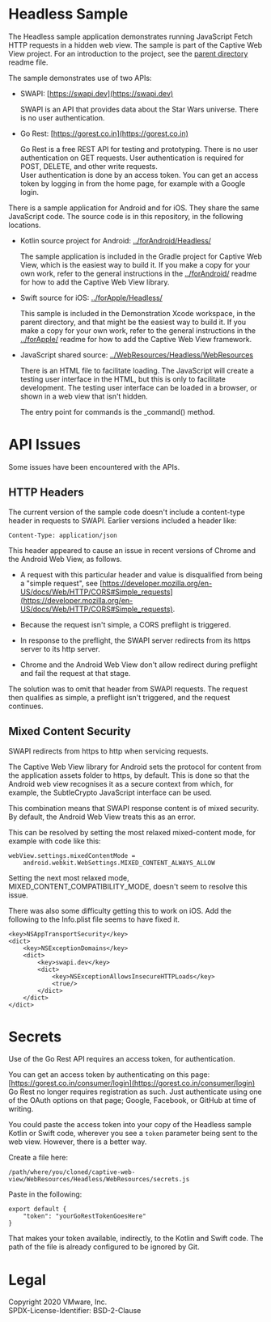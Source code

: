# Headless Sample
The Headless sample application demonstrates running JavaScript Fetch HTTP
requests in a hidden web view. The sample is part of the Captive Web View
project. For an introduction to the project, see the [parent directory](/../)
readme file.

The sample demonstrates use of two APIs:

-   SWAPI: [https://swapi.dev](https://swapi.dev)

    SWAPI is an API that provides data about the Star Wars universe. There is no
    user authentication.

-   Go Rest: [https://gorest.co.in](https://gorest.co.in)

    Go Rest is a free REST API for testing and prototyping. There is no user
    authentication on GET requests. User authentication is required for POST,
    DELETE, and other write requests.  
    User authentication is done by an access token. You can get an access token
    by logging in from the home page, for example with a Google login.

There is a sample application for Android and for iOS. They share the same
JavaScript code. The source code is in this repository, in the following
locations.

-   Kotlin source project for Android: [../forAndroid/Headless/](../forAndroid/Headless/)

    The sample application is included in the Gradle project for Captive Web
    View, which is the easiest way to build it. If you make a copy for your own
    work, refer to the general instructions in the
    [../forAndroid/](../forAndroid/) readme for how to add the Captive Web View
    library.

-   Swift source for iOS: [../forApple/Headless/](../forApple/Headless/)

    This sample is included in the Demonstration Xcode workspace, in the parent
    directory, and that might be the easiest way to build it. If you make a copy
    for your own work, refer to the general instructions in the
    [../forApple/](../forApple/) readme for how to add the Captive Web View
    framework.

-   JavaScript shared source: [../WebResources/Headless/WebResources](../WebResources/Headless/WebResources/)

    There is an HTML file to facilitate loading. The JavaScript will create a
    testing user interface in the HTML, but this is only to facilitate
    development. The testing user interface can be loaded in a browser, or shown
    in a web view that isn't hidden.

    The entry point for commands is the _command() method.

# API Issues
Some issues have been encountered with the APIs.

## HTTP Headers
The current version of the sample code doesn't include a content-type header in
requests to SWAPI. Earlier versions included a header like:

    Content-Type: application/json

This header appeared to cause an issue in recent versions of Chrome and the
Android Web View, as follows.

-   A request with this particular header and value is disqualified from being a
    "simple request", see [https://developer.mozilla.org/en-US/docs/Web/HTTP/CORS#Simple_requests](https://developer.mozilla.org/en-US/docs/Web/HTTP/CORS#Simple_requests).

-   Because the request isn't simple, a CORS preflight is triggered.

-   In response to the preflight, the SWAPI server redirects from its https
    server to its http server.

-   Chrome and the Android Web View don't allow redirect during preflight and
    fail the request at that stage.

The solution was to omit that header from SWAPI requests. The request then
qualifies as simple, a preflight isn't triggered, and the request continues.

## Mixed Content Security
SWAPI redirects from https to http when servicing requests.

The Captive Web View library for Android sets the protocol for content from the
application assets folder to https, by default. This is done so that the Android
web view recognises it as a secure context from which, for example, the
SubtleCrypto JavaScript interface can be used.

This combination means that SWAPI response content is of mixed security. By
default, the Android Web View treats this as an error.

This can be resolved by setting the most relaxed mixed-content mode, for example
with code like this:

    webView.settings.mixedContentMode =
        android.webkit.WebSettings.MIXED_CONTENT_ALWAYS_ALLOW

Setting the next most relaxed mode, MIXED_CONTENT_COMPATIBILITY_MODE, doesn't
seem to resolve this issue.

There was also some difficulty getting this to work on iOS. Add the following to
the Info.plist file seems to have fixed it.

    <key>NSAppTransportSecurity</key>
    <dict>
        <key>NSExceptionDomains</key>
        <dict>
            <key>swapi.dev</key>
            <dict>
                <key>NSExceptionAllowsInsecureHTTPLoads</key>
                <true/>
            </dict>
        </dict>
    </dict>

# Secrets
Use of the Go Rest API requires an access token, for authentication.

You can get an access token by authenticating on this page:  
[https://gorest.co.in/consumer/login](https://gorest.co.in/consumer/login)  
Go Rest no longer requires registration as such. Just authenticate using one of
the OAuth options on that page; Google, Facebook, or GitHub at time of writing.

You could paste the access token into your copy of the Headless sample Kotlin or
Swift code, wherever you see a `token` parameter being sent to the web view.
However, there is a better way.

Create a file here:  

    /path/where/you/cloned/captive-web-view/WebResources/Headless/WebResources/secrets.js

Paste in the following:

    export default {
        "token": "yourGoRestTokenGoesHere"
    }

That makes your token available, indirectly, to the Kotlin and Swift code. The
path of the file is already configured to be ignored by Git.

Legal
=====
Copyright 2020 VMware, Inc.  
SPDX-License-Identifier: BSD-2-Clause
